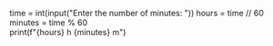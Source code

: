 time = int(input("Enter the number of minutes: "))
hours = time // 60  
minutes = time % 60  
print(f"{hours} h {minutes} m")
